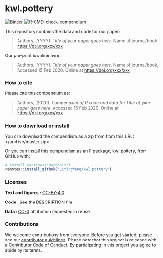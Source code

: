 
<!-- README.md is generated from README.Rmd. Please edit that file -->

# kwl.pottery

[![Binder](https://mybinder.org/badge_logo.svg)](https://mybinder.org/v2/gh/LiYingWang/kwl.pottery/master?urlpath=rstudio)
![R-CMD-check-compendium](https://github.com/LiYingWang/kwl.pottery/workflows/R-CMD-check-compendium/badge.svg)

This repository contains the data and code for our paper:

> Authors, (YYYY). *Title of your paper goes here*. Name of journal/book
> <https://doi.org/xxx/xxx>

Our pre-print is online here:

> Authors, (YYYY). *Title of your paper goes here*. Name of
> journal/book, Accessed 15 Feb 2020. Online at
> <https://doi.org/xxx/xxx>

### How to cite

Please cite this compendium as:

> Authors, (2020). *Compendium of R code and data for Title of your
> paper goes here*. Accessed 15 Feb 2020. Online at
> <https://doi.org/xxx/xxx>

### How to download or install

You can download the compendium as a zip from from this URL:
</archive/master.zip>

Or you can install this compendium as an R package, kwl.pottery, from
GitHub with:

``` r
# install.packages("devtools")
remotes::install_github("LiYingWang/kwl.pottery")
```

### Licenses

**Text and figures :**
[CC-BY-4.0](http://creativecommons.org/licenses/by/4.0/)

**Code :** See the [DESCRIPTION](DESCRIPTION) file

**Data :** [CC-0](http://creativecommons.org/publicdomain/zero/1.0/)
attribution requested in reuse

### Contributions

We welcome contributions from everyone. Before you get started, please
see our [contributor guidelines](CONTRIBUTING.md). Please note that this
project is released with a [Contributor Code of Conduct](CONDUCT.md). By
participating in this project you agree to abide by its terms.
